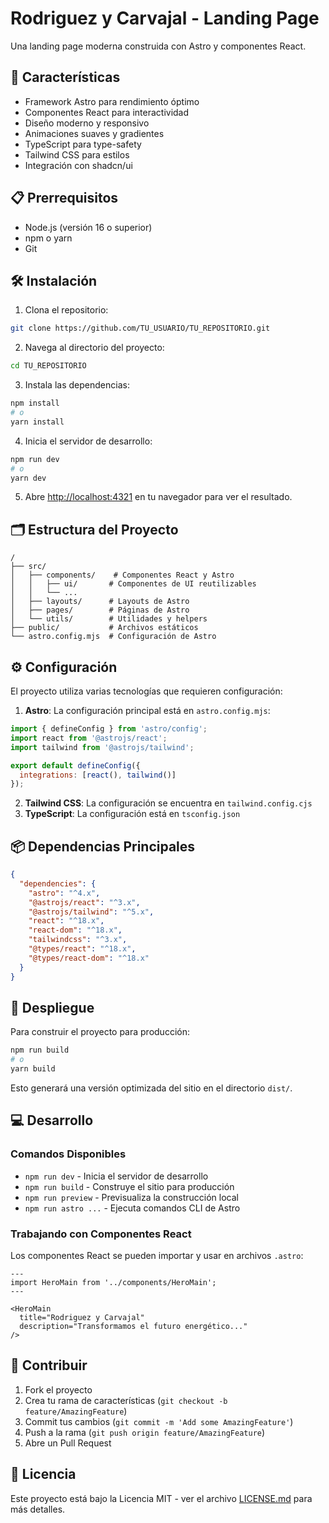 # Rodriguez y Carvajal - Landing Page

Una landing page moderna construida con Astro y componentes React.

## 🚀 Características

- Framework Astro para rendimiento óptimo
- Componentes React para interactividad
- Diseño moderno y responsivo
- Animaciones suaves y gradientes
- TypeScript para type-safety
- Tailwind CSS para estilos
- Integración con shadcn/ui

## 📋 Prerrequisitos

- Node.js (versión 16 o superior)
- npm o yarn
- Git

## 🛠️ Instalación

1. Clona el repositorio:
```bash
git clone https://github.com/TU_USUARIO/TU_REPOSITORIO.git
```

2. Navega al directorio del proyecto:
```bash
cd TU_REPOSITORIO
```

3. Instala las dependencias:
```bash
npm install
# o
yarn install
```

4. Inicia el servidor de desarrollo:
```bash
npm run dev
# o
yarn dev
```

5. Abre [http://localhost:4321](http://localhost:4321) en tu navegador para ver el resultado.

## 🗂️ Estructura del Proyecto

```
/
├── src/
│   ├── components/    # Componentes React y Astro
│   │   ├── ui/       # Componentes de UI reutilizables
│   │   └── ...     
│   ├── layouts/      # Layouts de Astro
│   ├── pages/        # Páginas de Astro
│   └── utils/        # Utilidades y helpers
├── public/           # Archivos estáticos
└── astro.config.mjs  # Configuración de Astro
```

## ⚙️ Configuración

El proyecto utiliza varias tecnologías que requieren configuración:

1. **Astro**: La configuración principal está en `astro.config.mjs`:
```javascript
import { defineConfig } from 'astro/config';
import react from '@astrojs/react';
import tailwind from '@astrojs/tailwind';

export default defineConfig({
  integrations: [react(), tailwind()]
});
```

2. **Tailwind CSS**: La configuración se encuentra en `tailwind.config.cjs`
3. **TypeScript**: La configuración está en `tsconfig.json`

## 📦 Dependencias Principales

```json
{
  "dependencies": {
    "astro": "^4.x",
    "@astrojs/react": "^3.x",
    "@astrojs/tailwind": "^5.x",
    "react": "^18.x",
    "react-dom": "^18.x",
    "tailwindcss": "^3.x",
    "@types/react": "^18.x",
    "@types/react-dom": "^18.x"
  }
}
```

## 🚀 Despliegue

Para construir el proyecto para producción:

```bash
npm run build
# o
yarn build
```

Esto generará una versión optimizada del sitio en el directorio `dist/`.

## 💻 Desarrollo

### Comandos Disponibles

- `npm run dev` - Inicia el servidor de desarrollo
- `npm run build` - Construye el sitio para producción
- `npm run preview` - Previsualiza la construcción local
- `npm run astro ...` - Ejecuta comandos CLI de Astro

### Trabajando con Componentes React

Los componentes React se pueden importar y usar en archivos `.astro`:

```astro
---
import HeroMain from '../components/HeroMain';
---

<HeroMain
  title="Rodriguez y Carvajal"
  description="Transformamos el futuro energético..."
/>
```

## 🤝 Contribuir

1. Fork el proyecto
2. Crea tu rama de características (`git checkout -b feature/AmazingFeature`)
3. Commit tus cambios (`git commit -m 'Add some AmazingFeature'`)
4. Push a la rama (`git push origin feature/AmazingFeature`)
5. Abre un Pull Request

## 📝 Licencia

Este proyecto está bajo la Licencia MIT - ver el archivo [LICENSE.md](LICENSE.md) para más detalles.
